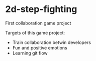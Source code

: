 # 2d-step-fighting
First collaboration game project

Targets of this game project:
* Train collaboration betwin developers
* Fun and positive emotions
* Learning git flow
